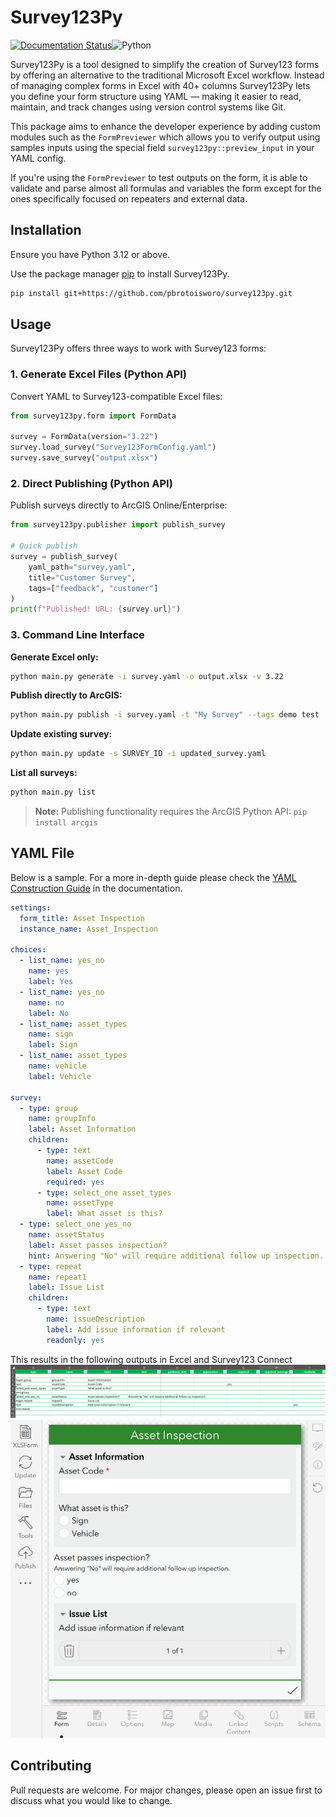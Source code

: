 # Survey123Py

[![Documentation Status](https://readthedocs.org/projects/survey123py/badge/?version=latest)](https://survey123py.readthedocs.io/en/latest/?badge=latest)![Python](https://img.shields.io/badge/python-3.12+-blue.svg)

Survey123Py is a tool designed to simplify the creation of Survey123 forms by offering an alternative to the traditional Microsoft Excel workflow. Instead of managing complex forms in Excel with 40+ columns Survey123Py lets you define your form structure using YAML — making it easier to read, maintain, and track changes using version control systems like Git.

This package aims to enhance the developer experience by adding custom modules such as the `FormPreviewer` which allows you to verify output using samples inputs using the special field `survey123py::preview_input` in your YAML config.

If you're using the `FormPreviewer` to test outputs on the form, it is able to validate and parse almost all formulas and variables the form except for the ones specifically focused on repeaters and external data.

## Installation

Ensure you have Python 3.12 or above.

Use the package manager [pip](https://pip.pypa.io/en/stable/) to install Survey123Py.

```bash
pip install git+https://github.com/pbrotoisworo/survey123py.git
```

## Usage

Survey123Py offers three ways to work with Survey123 forms:

### 1. Generate Excel Files (Python API)
Convert YAML to Survey123-compatible Excel files:

```python
from survey123py.form import FormData

survey = FormData(version="3.22")
survey.load_survey("Survey123FormConfig.yaml")
survey.save_survey("output.xlsx")
```

### 2. Direct Publishing (Python API)
Publish surveys directly to ArcGIS Online/Enterprise:

```python
from survey123py.publisher import publish_survey

# Quick publish
survey = publish_survey(
    yaml_path="survey.yaml",
    title="Customer Survey",
    tags=["feedback", "customer"]
)
print(f"Published! URL: {survey.url}")
```

### 3. Command Line Interface

**Generate Excel only:**
```bash
python main.py generate -i survey.yaml -o output.xlsx -v 3.22
```

**Publish directly to ArcGIS:**
```bash
python main.py publish -i survey.yaml -t "My Survey" --tags demo test
```

**Update existing survey:**
```bash
python main.py update -s SURVEY_ID -i updated_survey.yaml
```

**List all surveys:**
```bash
python main.py list
```

> **Note:** Publishing functionality requires the ArcGIS Python API: `pip install arcgis`

## YAML File

Below is a sample. For a more in-depth guide please check the [YAML Construction Guide](https://survey123py.readthedocs.io/en/latest/yaml-guide.html) in the documentation.
```yaml
settings:
  form_title: Asset Inspection
  instance_name: Asset_Inspection

choices:
  - list_name: yes_no
    name: yes
    label: Yes
  - list_name: yes_no
    name: no
    label: No
  - list_name: asset_types
    name: sign
    label: Sign
  - list_name: asset_types
    name: vehicle
    label: Vehicle

survey:
  - type: group
    name: groupInfo
    label: Asset Information
    children:
      - type: text
        name: assetCode
        label: Asset Code
        required: yes
      - type: select_one asset_types
        name: assetType
        label: What asset is this?
  - type: select_one yes_no
    name: assetStatus
    label: Asset passes inspection?
    hint: Answering "No" will require additional follow up inspection.
  - type: repeat
    name: repeat1
    label: Issue List
    children:
      - type: text
        name: issueDescription
        label: Add issue information if relevant
        readonly: yes
```

This results in the following outputs in Excel and Survey123 Connect
![YAML to Excel Output](survey123py/docs/img/readme_yaml_excel_output.png)
![YAML to Survey123 Output](survey123py/docs/img/readme_yaml_s123_output.png)

## Contributing

Pull requests are welcome. For major changes, please open an issue first
to discuss what you would like to change.